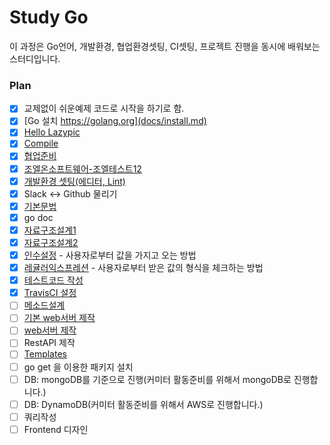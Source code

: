 # Study Go

이 과정은 Go언어, 개발환경, 협업환경셋팅, CI셋팅, 프로젝트 진행을 동시에 배워보는 스터디입니다.

### Plan
- [x] 교제없이 쉬운예제 코드로 시작을 하기로 함.
- [x] [Go 설치 https://golang.org](docs/install.md)
- [x] [Hello Lazypic](docs/hellolazypic.md)
- [x] [Compile](docs/compile.md)
- [x] [협업준비](docs/collaboration.md)
- [x] [조엘온소프트웨어-조엘테스트12](docs/joel_test.md)
- [x] [개발환경 셋팅(에디터, Lint)](docs/devenv.md)
- [x] Slack <-> Github 물리기
- [x] [기본문법](docs/basic.md)
- [x] go doc
- [x] [자료구조설계1](docs/struct.md)
- [x] [자료구조설계2](docs/kalena.md)
- [x] [인수설정](docs/flag.md) - 사용자로부터 값을 가지고 오는 방법
- [x] [레귤러익스프레션](docs/regex.md) - 사용자로부터 받은 값의 형식을 체크하는 방법
- [x] [테스트코드 작성](docs/testcode.md)
- [x] [TravisCI 설정](docs/travisci.md)
- [ ] [메소드설계](docs/method.md)
- [ ] [기본 web서버 제작](docs/webserver.md)
- [ ] [web서버 제작](docs/webserver_struct.md)
- [ ] RestAPI 제작
- [ ] [Templates](docs/template.md)
- [ ] go get 을 이용한 패키지 설치
- [ ] DB: mongoDB를 기준으로 진행(커미터 활동준비를 위해서 mongoDB로 진행합니다.)
- [ ] DB: DynamoDB(커미터 활동준비를 위해서 AWS로 진행합니다.)
- [ ] 쿼리작성
- [ ] Frontend 디자인
